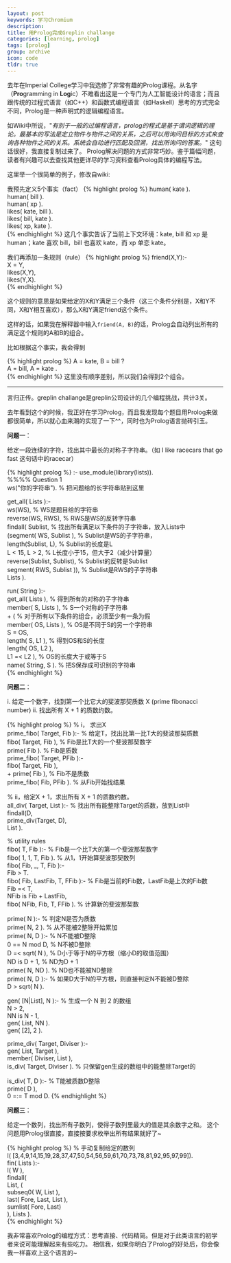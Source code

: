 ```yaml
---
layout: post
keywords: 学习Chromium
description: 
title: 用Prolog完成Greplin challange
categories: [learning, prolog]
tags: [prolog]
group: archive
icon: code
tldr: true
---
```

去年在Imperial College学习中我选修了非常有趣的Prolog课程。从名字（**Pro**gramming in **Log**ic）不难看出这是一个专门为人工智能设计的语言；而且跟传统的过程式语言（如C++）和函数式编程语言（如Haskell）思考的方式完全不同，Prolog是一种声明式的逻辑编程语言。

如Wiki中所说，"*有别于一般的过编程语言，prolog的程式是基于谓词逻辑的理论。最基本的写法是定立物件与物件之间的关系，之后可以用询问目标的方式来查询各种物件之间的关系。系统会自动进行匹配及回溯，找出所询问的答案。*" 这句话很好，我直接复制过来了。 Prolog解决问题的方式非常巧妙。鉴于篇幅问题，读者有兴趣可以去查找其他更详尽的学习资料查看Prolog具体的编程写法。

<!-- more -->

这里举一个很简单的例子，修改自wiki:

我预先定义5个事实（fact）
{% highlight prolog %}
human( kate ).  
human( bill ).  
human( xp ).  
likes( kate, bill ).  
likes( bill, kate ).  
likes( xp,   kate ).  
{% endhighlight %}
这几个事实告诉了当前上下文环境：kate, bill 和 xp 是 human；kate 喜欢 bill，bill 也喜欢 kate，而 xp 单恋 kate。

我们再添加一条规则（rule）
{% highlight prolog %}
friend(X,Y):-   
  X \= Y,   
  likes(X,Y),   
  likes(Y,X).   
{% endhighlight %}

这个规则的意思是如果给定的X和Y满足三个条件（这三个条件分别是，X和Y不同，X和Y相互喜欢），那么X和Y满足friend这个条件。

这样的话，如果我在解释器中输入`friend(A, B)`的话，Prolog会自动列出所有的满足这个规则的A和B的组合。

比如根据这个事实，我会得到

{% highlight prolog %}
A = kate, B = bill ?  
A = bill, A = kate .  
{% endhighlight %}
这里没有顺序差别，所以我们会得到2个组合。

* * *
言归正传。greplin challange是greplin公司设计的几个编程挑战，共计3关。

去年看到这个的时候，我正好在学习Prolog，而且我发现每个题目用Prolog来做都很简单，所以就心血来潮的实现了一下^^，同时也为Prolog语言抛砖引玉。

**问题一**：

给定一段连续的字符，找出其中最长的对称子字符串。（如 I like racecars that go fast 这句话中的racecar）


{% highlight prolog %}
:- use_module(library(lists)).  
%%%% Question 1  
ws("你的字符串").                  % 把问题给的长字符串贴到这里  
  
get_all( Lists ):-  
    ws(WS),                        % WS是题目给的字符串  
    reverse(WS, RWS),              % RWS是WS的反转字符串  
    findall( Sublist,              % 找出所有满足以下条件的子字符串，放入Lists中  
        (segment( WS, Sublist ),   % Sublist是WS的子字符串，  
        length(Sublist, L),        % Sublist的长度是L  
        L < 15, L > 2,             % L长度小于15，但大于2（减少计算量）  
        reverse(Sublist, Sublist), % Sublist的反转是Sublist  
        segment( RWS, Sublist )),  % Sublist是RWS的子字符串  
    Lists ).  
      
run( String ):-  
    get_all( Lists ),              % 得到所有的对称的子字符串  
    member( S, Lists ),            % S一个对称的子字符串  
    \+ (                           % 对于所有以下条件的组合，必须至少有一条为假  
         member( OS, Lists ),      % OS是不同于S的另一个字符串  
         S \= OS,                    
         length( S, L1 ),          % 得到OS和S的长度  
         length( OS, L2 ),  
         L1 =< L2 ),               % OS的长度大于或等于S  
    name( String, S ).             % 把S保存成可识别的字符串  
{% endhighlight %}


**问题二**：

i.  给定一个数字，找到第一个比它大的斐波那契质数 X (prime fibonacci number)
ii. 找出所有 X + 1 的质数约数。

{% highlight prolog %}
% i， 求出X  
prime_fibo( Target, Fib ):-       % 给定T，找出比第一比T大的斐波那契质数  
    fibo( Target, Fib ),          % Fib是比T大的一个斐波那契数字  
    prime( Fib ).                 % Fib是质数  
prime_fibo( Target, PFib ):-        
    fibo( Target, Fib ),            
    \+ prime( Fib ),              % Fib不是质数  
    prime_fibo( Fib, PFib ).      % 从Fib开始找结果  
  
  
% ii，给定X + 1，求出所有 X + 1 的质数约数。  
all_div( Target, List ):-         % 找出所有能整除Target的质数，放到List中  
    findall(D,   
    prime_div(Target, D),   
    List ).  
  
% utility rules  
fibo( T, Fib ):-                  % Fib是一个比T大的第一个斐波那契数字  
    fibo( 1, 1, T, Fib ).         % 从1，1开始算斐波那契数列  
fibo( Fib, _, T, Fib ):-           
    Fib > T.                       
fibo( Fib, LastFib, T, FFib ):-   % Fib是当前的Fib数，LastFib是上次的Fib数  
    Fib =< T,                       
    NFib is Fib + LastFib,          
    fibo( NFib, Fib, T, FFib ).   % 计算新的斐波那契数  
          
prime( N ):-                      % 判定N是否为质数  
    prime( N, 2 ).                % 从不能被2整除开始累加  
prime( N, D ):-                   % N不能被D整除  
    0 =\= N mod D,                % N不被D整除  
    D =< sqrt( N ),               % D小于等于N的平方根（缩小D的取值范围）  
    ND is D + 1,                  % ND为D + 1  
    prime( N, ND ).               % ND也不能被ND整除  
prime( N, D ):-                   % 如果D大于N的平方根，则直接判定N不能被D整除  
    D > sqrt( N ).  
  
gen( [N|List], N ):-              % 生成一个 N 到 2 的数组  
    N > 2,                   
    NN is N - 1,  
    gen( List, NN ).  
gen( [2], 2 ).   
  
prime_div( Target, Diviser ):-      
    gen( List, Target ),  
    member( Diviser, List ),        
    is_div( Target, Diviser ).    % 只保留gen生成的数组中的能整除Target的  
  
is_div( T, D ):-                  % T能被质数D整除  
    prime( D ),                     
    0 =:= T mod D. 
{% endhighlight %}

**问题三**：

给定一个数列，找出所有子数列，使得子数列里最大的值是其余数字之和。
这个问题用Prolog很直接，直接按要求枚举出所有结果就好了~


{% highlight prolog %}
% 手动复制给定的数列  
l( [3,4,9,14,15,19,28,37,47,50,54,56,59,61,70,73,78,81,92,95,97,99]).   
fin( Lists ):-  
    l( W ),                        
    findall(                        
      List, (                                 
        subseq0( W, List ),         
        last( Fore, Last, List ),   
        sumlist( Fore, Last)        
      ), Lists ).       
{% endhighlight %}

我非常喜欢Prolog的编程方式：思考直接、代码精简。但是对于此类语言的初学者来说可能理解起来有些吃力。
相信我，如果你明白了Prolog的好处后，你会像我一样喜欢上这个语言的~

